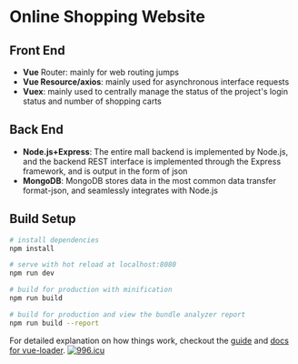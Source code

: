 # Online Shopping Website

## Front End
- <b>Vue</b> Router: mainly for web routing jumps
- <b>Vue Resource/axios</b>: mainly used for asynchronous interface requests
- <b>Vuex</b>: mainly used to centrally manage the status of the project's login status and number of shopping carts

## Back End
- <b>Node.js+Express</b>: The entire mall backend is implemented by Node.js, and the backend REST interface is implemented through the Express framework, and is output in the form of json
- <b>MongoDB</b>: MongoDB stores data in the most common data transfer format-json, and seamlessly integrates with Node.js

## Build Setup

``` bash
# install dependencies
npm install

# serve with hot reload at localhost:8080
npm run dev

# build for production with minification
npm run build

# build for production and view the bundle analyzer report
npm run build --report
```

For detailed explanation on how things work, checkout the [guide](http://vuejs-templates.github.io/webpack/) and [docs for vue-loader](http://vuejs.github.io/vue-loader).
<a href="https://996.icu"><img src="https://img.shields.io/badge/link-996.icu-red.svg" alt="996.icu"></a>
